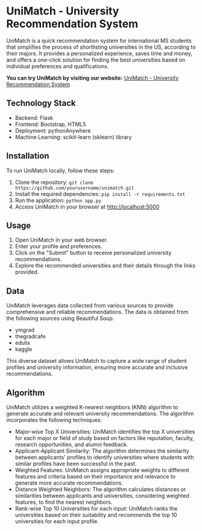 # UniMatch - University Recommendation System

UniMatch is a quick recommendation system for international MS students that simplifies the process of shortlisting universities in the US, according to their majors. It provides a personalized experience, saves time and money, and offers a one-click solution for finding the best universities based on individual preferences and qualifications.

**You can try UniMatch by visiting our website:**
[UniMatch - University Recommendation System](http://pbadhe.pythonanywhere.com/)

## Technology Stack
- Backend: Flask
- Frontend: Bootstrap, HTML5
- Deployment: pythonAnywhere
- Machine Learning: scikit-learn (sklearn) library

## Installation
To run UniMatch locally, follow these steps:
1. Clone the repository: `git clone https://github.com/yourusername/unimatch.git`
2. Install the required dependencies: `pip install -r requirements.txt`
3. Run the application: `python app.py`
4. Access UniMatch in your browser at [http://localhost:5000](http://localhost:5000)

## Usage
1. Open UniMatch in your web browser.
2. Enter your profile and preferences.
3. Click on the "Submit" button to receive personalized university recommendations.
4. Explore the recommended universities and their details through the links provided.

## Data
UniMatch leverages data collected from various sources to provide comprehensive and reliable recommendations. The data is obtained from the following sources using Beautiful Soup.
- ymgrad
- thegradcafe
- edulix
- kaggle

This diverse dataset allows UniMatch to capture a wide range of student profiles and university information, ensuring more accurate and inclusive recommendations.

## Algorithm
UniMatch utilizes a weighted K-nearest neighbors (KNN) algorithm to generate accurate and relevant university recommendations. The algorithm incorporates the following techniques:
- Major-wise Top X Universities: UniMatch identifies the top X universities for each major or field of study based on factors like reputation, faculty, research opportunities, and alumni feedback.
- Applicant-Applicant Similarity: The algorithm determines the similarity between applicants' profiles to identify universities where students with similar profiles have been successful in the past.
- Weighted Features: UniMatch assigns appropriate weights to different features and criteria based on their importance and relevance to generate more accurate recommendations.
- Distance Weighted Neighbors: The algorithm calculates distances or similarities between applicants and universities, considering weighted features, to find the nearest neighbors.
- Rank-wise Top 10 Universities for each input: UniMatch ranks the universities based on their suitability and recommends the top 10 universities for each input profile.
